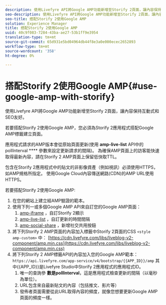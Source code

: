 ```yaml
---
description: 使用Livefyre API將Google AMP功能新增至Storify 2頁面，讓內容保持互動式和SEO友好。
seo-description: 使用Livefyre API將Google AMP功能新增至Storify 2頁面，讓內容保持互動式和SEO友好。
seo-title: 搭配Storify 2使用Google AMP
solution: Experience Manager
title: 搭配Storify 2使用Google AMP
uuid: 40c9f083-7284-43ba-ae27-53b1ff9e3954
translation-type: tm+mt
source-git-commit: 65d931e5bd04964db44f8e3a0e000ecec2652893
workflow-type: tm+mt
source-wordcount: '358'
ht-degree: 0%

---
```



# 搭配Storify 2使用Google AMP{#use-google-amp-with-storify}

使用Livefyre API將Google AMP功能新增至Storify 2頁面，讓內容保持互動式和SEO友好。

若要搭配Storify 2使用Google AMP，您必須為Storify 2應用程式搭配Google AMP標籤建立頁面。

應用程式請求的AMP版本會從原始頁面更新(使用 **amp-live-list** API中的pollInterval **** 參數來設定更新請求的間隔)。 為確保AMP頁面上的訪客能快速取得最新內容，請在Storify 2 AMP頁面上保留低快取TTL。

包含在Storify 2應用程式中的貼文的非影像資產（例如視訊）必須使用HTTPS，如AMP規格所指定。 使用Google Cloud內容傳送網路(CDN)的AMP URL使用HTTPS。

若要搭配Storify 2使用Google AMP:

1. 在您的網站上建立經AMP驗證的範本。
1. 使用下列一或多個Google AMP API來自訂您的Google AMP頁面：
   1. [amp-iframe](https://www.ampproject.org/docs/reference/components/amp-iframe) ，自訂Storify 2顯示
   1. [amp-live-list](https://www.ampproject.org/docs/reference/components/amp-live-list) ，自訂更新的時間間隔
   1. [amp-social-share](https://www.ampproject.org/docs/reference/components/amp-social-share) ，新增社交共用按鈕
1. 將下列Storify 2 AMP頁面的內容加入標籤中Storify 2頁面的CSS `<style amp-custom>` 中： [https://cdn.livefyre.com/libs/liveblog-v2-component/amp.min.css](https://cdn.livefyre.com/libs/liveblog-v2-component/amp.min.css)
1. 將下列Storify 2 AMP標籤API的內容加入您的Google AMP範本： `https://api.livefyre.com/app-service/v4/bootstrap/{{APP_ID}}/amp` 其中{{APP_ID}}是Livefyre Studio中Storify 2應用程式的應用程式ID。
   1. 唯一的查詢參 **數是pollInterval**，這是應用程式檢查更新的間隔（以毫秒為單位）。
   1. URL包含來自最新貼文的內容（包括推文、影片等）
   1. 發佈者頁面需要從此URL取得內容的頻度，就像您想要更新Google AMP頁面的頻度一樣。
